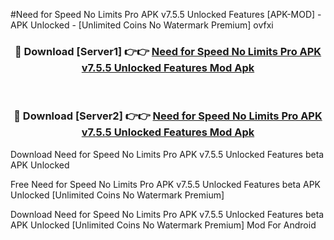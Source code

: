 #Need for Speed No Limits Pro APK v7.5.5 Unlocked Features [APK-MOD] - APK Unlocked - [Unlimited Coins No Watermark Premium] ovfxi



<div align="center">

<h3>🔴 Download [Server1] 👉👉 <a href="https://momento.my/?title=Need_for_Speed_No_Limits_Pro_APK_v7.5.5_Unlocked_Features">Need for Speed No Limits Pro APK v7.5.5 Unlocked Features Mod Apk</a></h3><br>

<h3>🔴 Download [Server2] 👉👉 <a href="https://momento.my/?title=Need_for_Speed_No_Limits_Pro_APK_v7.5.5_Unlocked_Features">Need for Speed No Limits Pro APK v7.5.5 Unlocked Features Mod Apk</a></h3>
</div>



Download Need for Speed No Limits Pro APK v7.5.5 Unlocked Features beta APK Unlocked

Free Need for Speed No Limits Pro APK v7.5.5 Unlocked Features beta APK Unlocked [Unlimited Coins No Watermark Premium]

Download Need for Speed No Limits Pro APK v7.5.5 Unlocked Features beta APK Unlocked [Unlimited Coins No Watermark Premium] Mod For Android
